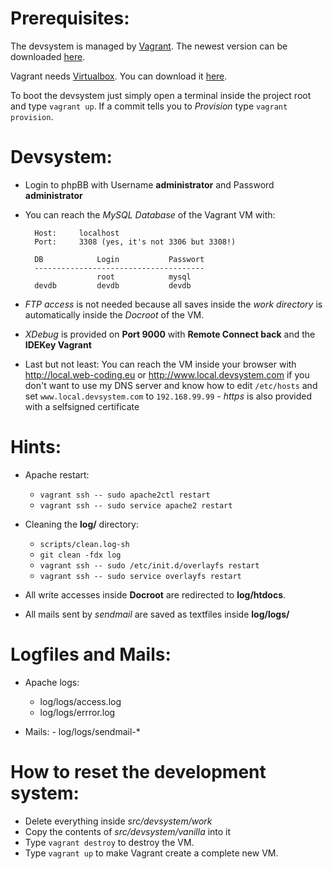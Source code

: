Prerequisites:
===

The devsystem is managed by [Vagrant](https://www.vagrantup.com). The newest version can be downloaded [here](https://www.vagrantup.com/downloads.html).

Vagrant needs [Virtualbox](https://www.virtualbox.org). You can download it [here](https://www.virtualbox.org/wiki/Downloads).

To boot the devsystem just simply open a terminal inside the project root and type `vagrant up`. If a commit tells you to *Provision* type `vagrant provision`. 

Devsystem:
===
- Login to phpBB with Username **administrator** and Password **administrator**
- You can reach the *MySQL Database* of the Vagrant VM with:

        Host:     localhost
        Port:     3308 (yes, it's not 3306 but 3308!)

        DB            Login           Passwort
        --------------------------------------
                      root            mysql
        devdb         devdb           devdb

- *FTP access* is not needed because all saves inside the *work directory* is automatically inside the *Docroot* of the VM.

- *XDebug* is provided on **Port 9000** with **Remote Connect back** and the **IDEKey Vagrant**

- Last but not least: You can reach the VM inside your browser with <http://local.web-coding.eu> or <http://www.local.devsystem.com> if you don't want to use my DNS server and know how to edit `/etc/hosts` and set `www.local.devsystem.com` to `192.168.99.99` - _https_ is also provided with a selfsigned certificate

Hints:
===

 - Apache restart:
    - `vagrant ssh -- sudo apache2ctl restart`
    - `vagrant ssh -- sudo service apache2 restart`

 - Cleaning the **log/** directory:
    - `scripts/clean.log-sh`
    - `git clean -fdx log`
	- `vagrant ssh -- sudo /etc/init.d/overlayfs restart`
	- `vagrant ssh -- sudo service overlayfs restart`

 - All write accesses inside **Docroot** are redirected to **log/htdocs**.
 - All mails sent by *sendmail* are saved as textfiles inside **log/logs/**
   

Logfiles and Mails:
===

 - Apache logs:
    - log/logs/access.log
	- log/logs/errror.log

 - Mails:
		- log/logs/sendmail-*
		
How to reset the development system:
===

- Delete everything inside *src/devsystem/work*
- Copy the contents of *src/devsystem/vanilla* into it
- Type `vagrant destroy` to destroy the VM.
- Type `vagrant up` to make Vagrant create a complete new VM.